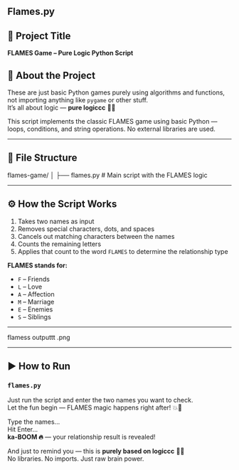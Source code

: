 ## Flames.py

## 📌 Project Title  
**FLAMES Game – Pure Logic Python Script**

## 🧠 About the Project  
These are just basic Python games purely using algorithms and functions, not importing anything like `pygame` or other stuff.  
It’s all about logic — **pure logiccc** 🧠🔥

This script implements the classic FLAMES game using basic Python — loops, conditions, and string operations. No external libraries are used.

---

## 📁 File Structure  

flames-game/
│
├── flames.py # Main script with the FLAMES logic

---

## ⚙️ How the Script Works  

1. Takes two names as input  
2. Removes special characters, dots, and spaces  
3. Cancels out matching characters between the names  
4. Counts the remaining letters  
5. Applies that count to the word `FLAMES` to determine the relationship type

**FLAMES stands for:**

- `F` – Friends  
- `L` – Love  
- `A` – Affection  
- `M` – Marriage  
- `E` – Enemies  
- `S` – Siblings  

---

flamess outputtt .png

---
## ▶️ How to Run  
### `flames.py`

Just run the script and enter the two names you want to check.  
Let the fun begin — FLAMES magic happens right after! 💥💖  

Type the names...  
Hit Enter...  
**ka-BOOM 🔥** — your relationship result is revealed!

And just to remind you — this is **purely based on logiccc** 🧠✨  
No libraries. No imports. Just raw brain power.


